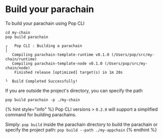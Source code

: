 # Build your parachain

To build your parachain using Pop CLI

```shell
cd my-chain
pop build parachain
```

```
┌   Pop CLI : Building a parachain
│
   Compiling parachain-template-runtime v0.1.0 (/Users/pop/src/my-chain/runtime)
   Compiling parachain-template-node v0.1.0 (/Users/pop/src/my-chain/node)
    Finished release [optimized] target(s) in 1m 20s

└  Build Completed Successfully!
```

If you are outside the project's directory, you can specify the path

```shell
pop build parachain -p ./my-chain
```

{% hint style="info" %}
Pop CLI versions > `0.2.0` will support a simplified command for building parachains.

Simply: `pop build` inside the parachain directory to build the parachain or specify the project path: `pop build --path ./my-appchain`
{% endhint %}
